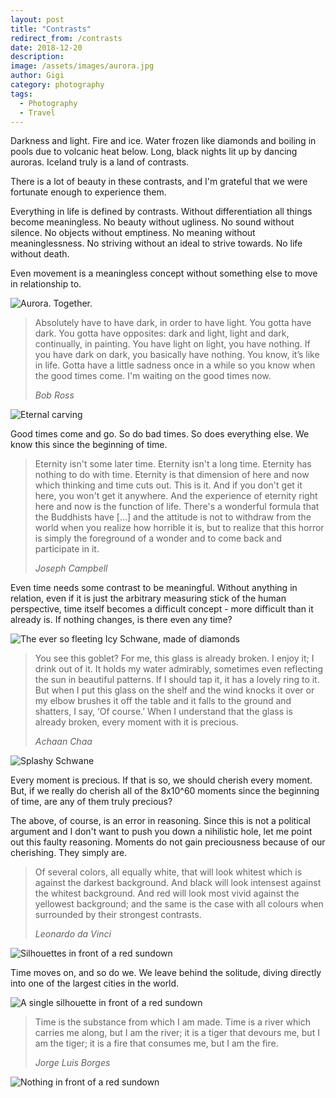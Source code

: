 ```yaml
---
layout: post
title: "Contrasts"
redirect_from: /contrasts
date: 2018-12-20
description:
image: /assets/images/aurora.jpg
author: Gigi
category: photography
tags:
  - Photography
  - Travel
---
```


Darkness and light. Fire and ice. Water frozen like diamonds and boiling in pools due to volcanic heat below. Long, black nights lit up by dancing auroras. Iceland truly is a land of contrasts.

There is a lot of beauty in these contrasts, and I'm grateful that we were fortunate enough to experience them.

Everything in life is defined by contrasts. Without differentiation all things become meaningless. No beauty without ugliness. No sound without silence. No objects without emptiness. No meaning without meaninglessness. No striving without an ideal to strive towards. No life without death.

Even movement is a meaningless concept without something else to move in relationship to.

![Aurora. Together.](/assets/images/aurora-together.jpg)

> Absolutely have to have dark, in order to have light. You gotta have dark. You gotta have opposites: dark and light, light and dark, continually, in painting. You have light on light, you have nothing. If you have dark on dark, you basically have nothing. You know, it’s like in life. Gotta have a little sadness once in a while so you know when the good times come. I'm waiting on the good times now.
>
> <cite>Bob Ross</cite>

![Eternal carving](/assets/images/eternal-carving.jpg)

Good times come and go. So do bad times. So does everything else. We know this since the beginning of time.

> Eternity isn't some later time. Eternity isn't a long time. Eternity has nothing to do with time. Eternity is that dimension of here and now which thinking and time cuts out. This is it. And if you don't get it here, you won't get it anywhere. And the experience of eternity right here and now is the function of life. There's a wonderful formula that the Buddhists have [...] and the attitude is not to withdraw from the world when you realize how horrible it is, but to realize that this horror is simply the foreground of a wonder and to come back and participate in it.
>
> <cite>Joseph Campbell</cite>

Even time needs some contrast to be meaningful. Without anything in relation, even if it is just the arbitrary measuring stick of the human perspective, time itself becomes a difficult concept - more difficult than it already is. If nothing changes, is there even any time?

![The ever so fleeting Icy Schwane, made of diamonds](/assets/images/icy-schwane.jpg)

> You see this goblet? For me, this glass is already broken. I enjoy it; I drink out of it. It holds my water admirably, sometimes even reflecting the sun in beautiful patterns. If I should tap it, it has a lovely ring to it. But when I put this glass on the shelf and the wind knocks it over or my elbow brushes it off the table and it falls to the ground and shatters, I say, ‘Of course.’ When I understand that the glass is already broken, every moment with it is precious.
>
> <cite>Achaan Chaa</cite>

![Splashy Schwane](/assets/images/icy-splash.jpg)

Every moment is precious. If that is so, we should cherish every moment. But, if we really do cherish all of the 8x10^60 moments since the beginning of time, are any of them truly precious?

The above, of course, is an error in reasoning. Since this is not a political argument and I don't want to push you down a nihilistic hole, let me point out this faulty reasoning. Moments do not gain preciousness because of our cherishing. They simply are.

> Of several colors, all equally white, that will look whitest which is against the darkest background. And black will look intensest against the whitest background. And red will look most vivid against the yellowest background; and the same is the case with all colours when surrounded by their strongest contrasts.
>
> <cite>Leonardo da Vinci</cite>

![Silhouettes in front of a red sundown](/assets/images/silhouettes-sundown.jpg)

Time moves on, and so do we. We leave behind the solitude, diving directly into one of the largest cities in the world.

![A single silhouette in front of a red sundown](/assets/images/silhouette-sundown.jpg)

> Time is the substance from which I am made. Time is a river which carries me along, but I am the river; it is a tiger that devours me, but I am the tiger; it is a fire that consumes me, but I am the fire.
>
> <cite>Jorge Luis Borges</cite>

![Nothing in front of a red sundown](/assets/images/icelandic-sundown.jpg#full)

